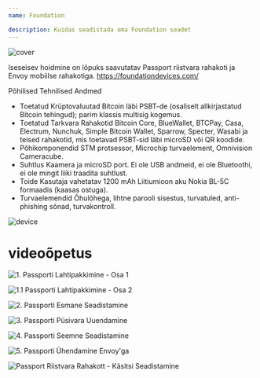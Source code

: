 ```yaml
---
name: Foundation

description: Kuidas seadistada oma Foundation seadet
---
```


![cover](assets/cover.webp)

Iseseisev hoidmine on lõpuks saavutatav Passport riistvara rahakoti ja Envoy mobiilse rahakotiga. https://foundationdevices.com/

Põhilised Tehnilised Andmed

- Toetatud Krüptovaluutad Bitcoin läbi PSBT-de (osaliselt allkirjastatud Bitcoin tehingud); parim klassis multisig kogemus.
- Toetatud Tarkvara Rahakotid Bitcoin Core, BlueWallet, BTCPay, Casa, Electrum, Nunchuk, Simple Bitcoin Wallet, Sparrow, Specter, Wasabi ja teised rahakotid, mis toetavad PSBT-sid läbi microSD või QR koodide.
- Põhikomponendid STM protsessor, Microchip turvaelement, Omnivision Cameracube.
- Suhtlus Kaamera ja microSD port. Ei ole USB andmeid, ei ole Bluetoothi, ei ole mingit liiki traadita suhtlust.
- Toide Kasutaja vahetatav 1200 mAh Liitiumioon aku Nokia BL-5C formaadis (kaasas ostuga).
- Turvaelemendid Õhulõhega, lihtne parooli sisestus, turvatuled, anti-phishing sõnad, turvakontroll.

![device](assets/1.webp)

# videoõpetus

![1. Passporti Lahtipakkimine - Osa 1](https://youtu.be/rUGTWWUlCgU)

![1.1 Passporti Lahtipakkimine - Osa 2](https://youtu.be/IXj-s-7odFQ)

![2. Passporti Esmane Seadistamine](https://youtu.be/o4VxtDdcFUU)

![3. Passporti Püsivara Uuendamine](https://youtu.be/YZQF9ATUnHU)

![4. Passporti Seemne Seadistamine](https://youtu.be/3dmLeCnNGSI)

![5. Passporti Ühendamine Envoy'ga](https://youtu.be/x-EERNXlvrc)

![Passport Riistvara Rahakott - Käsitsi Seadistamine](https://youtu.be/UKzMHsjJFYU)